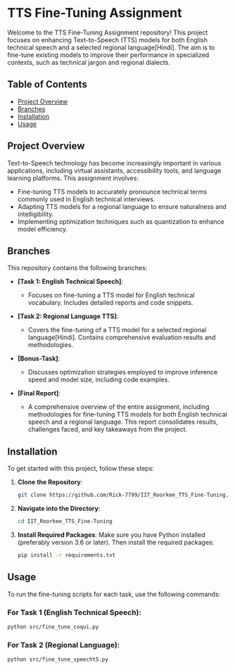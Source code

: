 
# TTS Fine-Tuning Assignment

Welcome to the TTS Fine-Tuning Assignment repository! This project focuses on enhancing Text-to-Speech (TTS) models for both English technical speech and a selected regional language[Hindi]. The aim is to fine-tune existing models to improve their performance in specialized contexts, such as technical jargon and regional dialects.

## Table of Contents

- [Project Overview](#project-overview)
- [Branches](#branches)
- [Installation](#installation)
- [Usage](#usage)

## Project Overview

Text-to-Speech technology has become increasingly important in various applications, including virtual assistants, accessibility tools, and language learning platforms. This assignment involves:

- Fine-tuning TTS models to accurately pronounce technical terms commonly used in English technical interviews.
- Adapting TTS models for a regional language to ensure naturalness and intelligibility.
- Implementing optimization techniques such as quantization to enhance model efficiency.

## Branches

This repository contains the following branches:

- **[Task 1: English Technical Speech]**: 
  - Focuses on fine-tuning a TTS model for English technical vocabulary. Includes detailed reports and code snippets.
  
- **[Task 2: Regional Language TTS]**: 
  - Covers the fine-tuning of a TTS model for a selected regional language[Hindi]. Contains comprehensive evaluation results and methodologies.
  
- **[Bonus-Task]**: 
  - Discusses optimization strategies employed to improve inference speed and model size, including code examples.

- **[Final Report]**: 
  - A comprehensive overview of the entire assignment, including methodologies for fine-tuning TTS models for both English technical speech and a regional language. This report consolidates results, challenges faced, and key takeaways from the project.

## Installation

To get started with this project, follow these steps:

1. **Clone the Repository**:
   ```bash
   git clone https://github.com/Rick-7799/IIT_Roorkee_TTS_Fine-Tuning.git
   ```

2. **Navigate into the Directory**:
   ```bash
   cd IIT_Roorkee_TTS_Fine-Tuning
   ```

3. **Install Required Packages**:
   Make sure you have Python installed (preferably version 3.6 or later). Then install the required packages:
   ```bash
   pip install -r requirements.txt
   ```

## Usage

To run the fine-tuning scripts for each task, use the following commands:

### For Task 1 (English Technical Speech):
```bash
python src/fine_tune_coqui.py
```

### For Task 2 (Regional Language):
```bash
python src/fine_tune_speecht5.py
```

